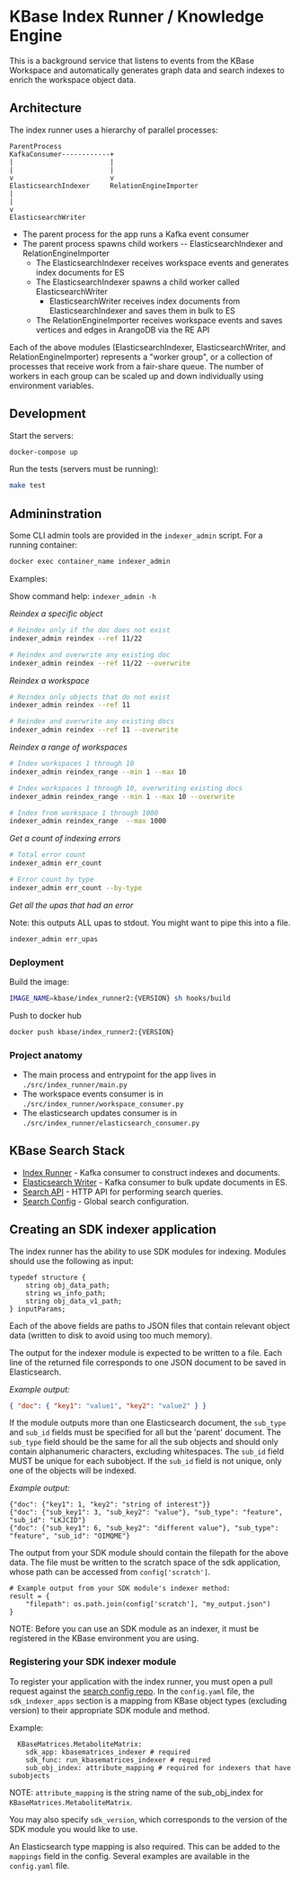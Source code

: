 # KBase Index Runner / Knowledge Engine

This is a background service that listens to events from the KBase Workspace and automatically generates graph data and search indexes to enrich the workspace object data.

## Architecture

The index runner uses a hierarchy of parallel processes:

```
ParentProcess
KafkaConsumer------------+
|                        |
|                        |
v                        v
ElasticsearchIndexer     RelationEngineImporter
|
|
v
ElasticsearchWriter
```

* The parent process for the app runs a Kafka event consumer
* The parent process spawns child workers -- ElasticsearchIndexer and RelationEngineImporter
  * The ElasticsearchIndexer receives workspace events and generates index documents for ES
  * The ElasticsearchIndexer spawns a child worker called ElasticsearchWriter
    * ElasticsearchWriter receives index documents from ElasticsearchIndexer and saves them in bulk to ES
  * The RelationEngineImporter receives workspace events and saves vertices and edges in ArangoDB via the RE API

Each of the above modules (ElasticsearchIndexer, ElasticsearchWriter, and RelationEngineImporter) represents a "worker group", or a collection of processes that receive work from a fair-share queue. The number of workers in each group can be scaled up and down individually using environment variables.

## Development

Start the servers:

```sh
docker-compose up
```

Run the tests (servers must be running):

```sh
make test
```

## Admininstration

Some CLI admin tools are provided in the `indexer_admin` script. For a running container:

```sh
docker exec container_name indexer_admin
```

Examples:

Show command help: `indexer_admin -h`

_Reindex a specific object_ 

```sh
# Reindex only if the doc does not exist
indexer_admin reindex --ref 11/22

# Reindex and overwrite any existing doc
indexer_admin reindex --ref 11/22 --overwrite
```

_Reindex a workspace_

```sh
# Reindex only objects that do not exist
indexer_admin reindex --ref 11

# Reindex and overwrite any existing docs
indexer_admin reindex --ref 11 --overwrite
```

_Reindex a range of workspaces_

```sh
# Index workspaces 1 through 10
indexer_admin reindex_range --min 1 --max 10

# Index workspaces 1 through 10, overwriting existing docs
indexer_admin reindex_range --min 1 --max 10 --overwrite

# Index from workspace 1 through 1000
indexer_admin reindex_range  --max 1000
```

_Get a count of indexing errors_

```sh
# Total error count
indexer_admin err_count

# Error count by type
indexer_admin err_count --by-type
```

_Get all the upas that had an error_

Note: this outputs ALL upas to stdout. You might want to pipe this into a file.

```sh
indexer_admin err_upas
```

### Deployment

Build the image:

```sh
IMAGE_NAME=kbase/index_runner2:{VERSION} sh hooks/build
```

Push to docker hub

```sh
docker push kbase/index_runner2:{VERSION}
```

### Project anatomy

* The main process and entrypoint for the app lives in `./src/index_runner/main.py`
* The workspace events consumer is in `./src/index_runner/workspace_consumer.py`
* The elasticsearch updates consumer is in `./src/index_runner/elasticsearch_consumer.py`

## KBase Search Stack

* [Index Runner](https://github.com/kbaseIncubator/index_runner_deluxe) - Kafka consumer to construct indexes and documents.
* [Elasticsearch Writer](https://github.com/kbaseIncubator/elasticsearch_writer<Paste>) - Kafka consumer to bulk update documents in ES.
* [Search API](https://github.com/kbaseIncubator/search_api_deluxe) - HTTP API for performing search queries.
* [Search Config](https://github.com/kbaseIncubator/search_config) - Global search configuration.

## Creating an SDK indexer application

The index runner has the ability to use SDK modules for indexing. Modules should use the following as input:

```
typedef structure {
	string obj_data_path;
	string ws_info_path;
	string obj_data_v1_path;
} inputParams;
```

Each of the above fields are paths to JSON files that contain relevant object
data (written to disk to avoid using too much memory).

The output for the indexer module is expected to be written to a file.
Each line of the returned file corresponds to one JSON document to be saved in Elasticsearch.

_Example output:_

```json
{ "doc": { "key1": "value1", "key2": "value2" } }
```

If the module outputs more than one Elasticsearch document, the `sub_type` and `sub_id` fields must be specified for all but the 'parent' document. The `sub_type` field should be the same for all the sub objects and should only contain alphanumeric characters, excluding whitespaces. The `sub_id` field MUST be unique for each subobject. If the `sub_id` field is not unique, only one of the objects will be indexed.

_Example output:_

```
{"doc": {"key1": 1, "key2": "string of interest"}}
{"doc": {"sub_key1": 3, "sub_key2": "value"}, "sub_type": "feature", "sub_id": "LKJCID"}
{"doc": {"sub_key1": 6, "sub_key2": "different value"}, "sub_type": "feature", "sub_id": "OIMQME"}
```

The output from your SDK module should contain the filepath for the above data. The file must be written to the scratch space of the sdk application, whose path can be accessed from `config['scratch']`.

```
# Example output from your SDK module's indexer method:
result = {
	"filepath": os.path.join(config['scratch'], "my_output.json")
}
```

NOTE: Before you can use an SDK module as an indexer, it must be registered in the KBase environment you are using.

### Registering your SDK indexer module

To register your application with the index runner, you must open a pull request against the [search config repo](https://github.com/kbaseIncubator/search_config). In the `config.yaml` file, the `sdk_indexer_apps` section is a mapping from KBase object types (excluding version) to their appropriate SDK module and method.

Example:

```
  KBaseMatrices.MetaboliteMatrix:
    sdk_app: kbasematrices_indexer # required
    sdk_func: run_kbasematrices_indexer # required
    sub_obj_index: attribute_mapping # required for indexers that have subobjects
```

NOTE: `attribute_mapping` is the string name of the sub_obj_index for `KBaseMatrices.MetaboliteMatrix`.

You may also specify `sdk_version`, which corresponds to the version of the SDK module you would like to use.

An Elasticsearch type mapping is also required. This can be added to the `mappings` field in the config. Several examples are available in the `config.yaml` file.
